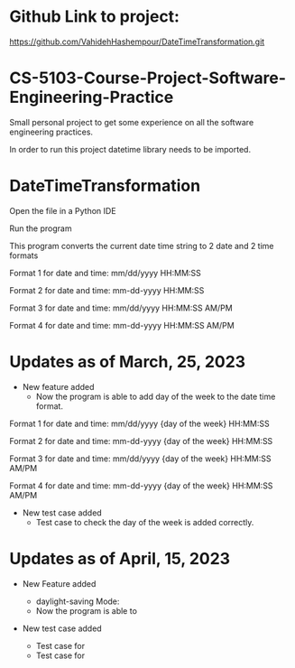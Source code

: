 # Github Link to project:
https://github.com/VahidehHashempour/DateTimeTransformation.git
# CS-5103-Course-Project-Software-Engineering-Practice
Small personal project to get some experience on all the software engineering practices.

In order to run this project datetime library needs to be imported.
# DateTimeTransformation
Open the file in a Python IDE

Run the program

This program converts the current date time string to 2 date and 2 time formats

Format 1 for date and time: mm/dd/yyyy HH:MM:SS

Format 2 for date and time: mm-dd-yyyy HH:MM:SS

Format 3 for date and time: mm/dd/yyyy HH:MM:SS AM/PM

Format 4 for date and time: mm-dd-yyyy HH:MM:SS AM/PM


# Updates as of March, 25, 2023
* New feature added
  * Now the program is able to add day of the week to the date time format.

Format 1 for date and time: mm/dd/yyyy {day of the week} HH:MM:SS

Format 2 for date and time: mm-dd-yyyy {day of the week} HH:MM:SS

Format 3 for date and time: mm/dd/yyyy {day of the week} HH:MM:SS AM/PM

Format 4 for date and time: mm-dd-yyyy {day of the week} HH:MM:SS AM/PM

* New test case added 
  * Test case to check the day of the week is added correctly.


# Updates as of April, 15, 2023
* New Feature added
  * daylight-saving Mode: 
   * Now the program is able to

* New test case added
  * Test case for 
  * Test case for 

